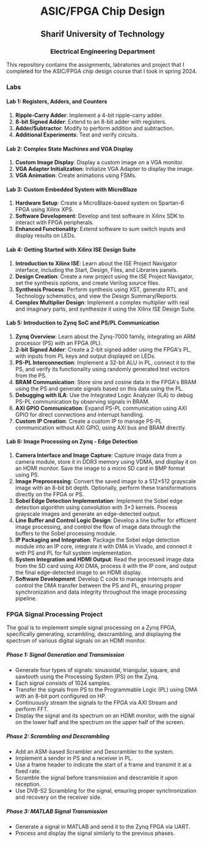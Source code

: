 <h1 align='center'> ASIC/FPGA Chip Design </h1>

<h2 align='center'> Sharif University of Technology </h2>

<h3 align='center'> Electrical Engineering Department </h3>

This repository contains the assignments, labratories and project that I completed for the ASIC/FPGA chip design course that I took in spring 2024.

### Labs

#### Lab 1: Registers, Adders, and Counters
1. **Ripple-Carry Adder**: Implement a 4-bit ripple-carry adder.
2. **8-bit Signed Adder**: Extend to an 8-bit adder with registers.
3. **Adder/Subtractor**: Modify to perform addition and subtraction.
4. **Additional Experiments**: Test and verify circuits.

#### Lab 2: Complex State Machines and VGA Display
1. **Custom Image Display**: Display a custom image on a VGA monitor.
2. **VGA Adapter Initialization**: Initialize VGA Adapter to display the image.
3. **VGA Animation**: Create animations using FSMs.

#### Lab 3: Custom Embedded System with MicroBlaze
1. **Hardware Setup**: Create a MicroBlaze-based system on Spartan-6 FPGA using Xilinx XPS.
2. **Software Development**: Develop and test software in Xilinx SDK to interact with FPGA peripherals.
3. **Enhanced Functionality**: Extend software to sum switch inputs and display results on LEDs.

#### Lab 4: Getting Started with Xilinx ISE Design Suite
1. **Introduction to Xilinx ISE**: Learn about the ISE Project Navigator interface, including the Start, Design, Files, and Libraries panels.
2. **Design Creation**: Create a new project using the ISE Project Navigator, set the synthesis options, and create Verilog source files.
3. **Synthesis Process**: Perform synthesis using XST, generate RTL and Technology schematics, and view the Design Summary/Reports.
4. **Complex Multiplier Design**: Implement a complex multiplier with real and imaginary parts, and synthesize it using the Xilinx ISE Design Suite.

#### Lab 5: Introduction to Zynq SoC and PS/PL Communication
1. **Zynq Overview**: Learn about the Zynq-7000 family, integrating an ARM processor (PS) with an FPGA (PL).
2. **2-bit Signed Adder**: Create a 2-bit signed adder using the FPGA's PL, with inputs from PL keys and output displayed on LEDs.
3. **PS-PL Interconnection**: Implement a 32-bit ALU in PL, connect it to the PS, and verify its functionality using randomly generated test vectors from the PS.
4. **BRAM Communication**: Store sine and cosine data in the FPGA's BRAM using the PS and generate signals based on this data using the PL.
5. **Debugging with ILA**: Use the Integrated Logic Analyzer (ILA) to debug PS-PL communication by observing signals in BRAM.
6. **AXI GPIO Communication**: Expand PS-PL communication using AXI GPIO for direct connections and interrupt handling.
7. **Custom IP Creation**: Create a custom IP to manage PS-PL communication without AXI GPIO, using AXI bus and BRAM directly.

#### Lab 6: Image Processing on Zynq - Edge Detection
1. **Camera Interface and Image Capture**: Capture image data from a camera module, store it in DDR3 memory using VDMA, and display it on an HDMI monitor. Save the image to a micro SD card in BMP format using PS.
2. **Image Preprocessing**: Convert the saved image to a 512×512 grayscale image with an 8-bit bit depth. Optionally, perform these transformations directly on the FPGA or PS.
3. **Sobel Edge Detection Implementation**: Implement the Sobel edge detection algorithm using convolution with 3×3 kernels. Process grayscale images and generate an edge-detected output.
4. **Line Buffer and Control Logic Design**: Develop a line buffer for efficient image processing, and control the flow of image data through the buffers to the Sobel processing module.
5. **IP Packaging and Integration**: Package the Sobel edge detection module into an IP core, integrate it with DMA in Vivado, and connect it with PS and PL for full system implementation.
6. **System Integration and HDMI Output**: Read the processed image data from the SD card using AXI DMA, process it with the IP core, and output the final edge-detected image to an HDMI display.
7. **Software Development**: Develop C code to manage interrupts and control the DMA transfer between the PS and PL, ensuring proper synchronization and data integrity throughout the image processing pipeline.

### FPGA Signal Processing Project

The goal is to implement simple signal processing on a Zynq FPGA, specifically generating, scrambling, descrambling, and displaying the spectrum of various digital signals on an HDMI monitor.

##### Phase 1: Signal Generation and Transmission
- Generate four types of signals: sinusoidal, triangular, square, and sawtooth using the Processing System (PS) on the Zynq.
- Each signal consists of 1024 samples.
- Transfer the signals from PS to the Programmable Logic (PL) using DMA with an 8-bit port configured on HP.
- Continuously stream the signals to the FPGA via AXI Stream and perform FFT.
- Display the signal and its spectrum on an HDMI monitor, with the signal on the lower half and the spectrum on the upper half of the screen.

##### Phase 2: Scrambling and Descrambling
- Add an ASM-based Scrambler and Descrambler to the system.
- Implement a sender in PS and a receiver in PL.
- Use a frame header to indicate the start of a frame and transmit it at a fixed rate.
- Scramble the signal before transmission and descramble it upon reception.
- Use DVB-S2 Scrambling for the signal, ensuring proper synchronization and recovery on the receiver side.

##### Phase 3: MATLAB Signal Transmission
- Generate a signal in MATLAB and send it to the Zynq FPGA via UART.
- Process and display the signal similarly to the previous phases.

